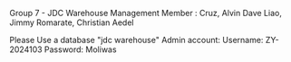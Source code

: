 Group 7 - JDC Warehouse Management
Member :
Cruz, Alvin Dave
Liao, Jimmy 
Romarate, Christian Aedel

Please Use a database "jdc warehouse"
Admin account:
Username: ZY-2024103
Password: Moliwas
